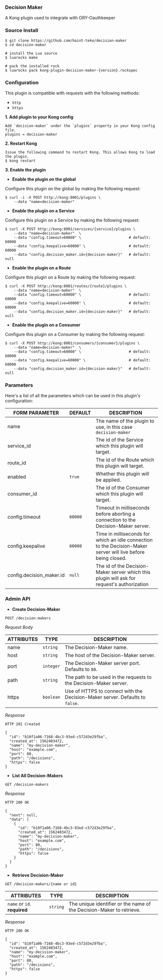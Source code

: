 ### Decision Maker 
A Kong plugin used to integrate with ORY-Oauthkeeper

### Source Install
```shell
$ git clone https://github.com/haint-teko/decision-maker
$ cd decision-maker

# install the Lua source
$ luarocks make

# pack the installed rock
$ luarocks pack kong-plugin-decision-maker-{version}.rockspec
```

### Configuration
This plugin is compatible with requests with the following methods:
- `http`
- `https`

**1. Add plugin to your Kong config**

```shell
Add `decision-maker` under the `plugins` property in your Kong config file.
plugins = decision-maker
```

**2. Restart Kong**

```shell
Issue the following command to restart Kong. This allows Kong to load the plugin.
$ kong restart
```

**3. Enable the plugin**
- **Enable the plugin on the global** 

Configure this plugin on the global by making the following request:

```shell
$ curl -i -X POST http://kong:8001/plugins \
    --data "name=decision-maker"
```

- **Enable the plugin on a Service**

Configure this plugin on a Service by making the following request:

```shell
$ curl -X POST http://kong:8001/services/{service}/plugins \
    --data "name=decision-maker"  \
    --data "config.timeout=60000" \                      # default: 60000
    --data "config.keepalive=60000" \                    # default: 60000
    --data "config.decision_maker.id={decision-maker}"   # default: null
```

- **Enable the plugin on a Route**

Configure this plugin on a Route by making the following request:

```shell
$ curl -X POST http://kong:8001/routes/{route}/plugins \
    --data "name=decision-maker"  \
    --data "config.timeout=60000" \                      # default: 60000
    --data "config.keepalive=60000" \                    # default: 60000
    --data "config.decision_maker.id={decision-maker}"   # default: null
```

- **Enable the plugin on a Consumer**

Configure this plugin on a Consumer by making the following request:

```shell
$ curl -X POST http://kong:8001/consumers/{consumer}/plugins \
    --data "name=decision-maker"  \
    --data "config.timeout=60000" \                      # default: 60000
    --data "config.keepalive=60000" \                    # default: 60000
    --data "config.decision_maker.id={decision-maker}"   # default: null
```

### Parameters
Here's a list of all the parameters which can be used in this plugin's configuration:

| FORM PARAMETER           | DEFAULT | DESCRIPTION                                                                                                   |
| ------------------------ | ------- | ------------------------------------------------------------------------------------------------------------- |
| name                     |         | The name of the plugin to use, in this case `decision-maker`                                                  |
| service_id               |         | The id of the Service which this plugin will target.                                                          |
| route_id                 |         | The id of the Route which this plugin will target.                                                            |
| enabled                  | `true`  | Whether this plugin will be applied.                                                                          |
| consumer_id              |         | The id of the Consumer which this plugin will target.                                                         |
| config.timeout           | `60000` | Timeout in milliseconds before aborting a connection to the Decision-Maker server.                            |  
| config.keepalive         | `60000` | Time in milliseconds for which an idle connection to the Decision-Maker server will live before being closed. |
| config.decision_maker.id | `null`  | The id of the Decision-Maker server which this plugin will ask for request's authorization                    |

### Admin API
- **Create Decision-Maker**

```shell
POST /decision-makers
```

*Request Body*

| ATTRIBUTES  | TYPE      | DESCRIPTION                                                                  |
| ----------- | --------- | ---------------------------------------------------------------------------- |
| name        | `string`  | The Decision-Maker name.                                                     |
| host        | `string`  | The host of the Decision-Maker server.                                       |
| port        | `integer` | The Decision-Maker server port. Defaults to `80`.                            |
| path        | `string`  | The path to be used in the requests to the Decision-Maker server.            |
| https       | `boolean` | Use of HTTPS to connect with the Decision-Maker server. Defaults to `false`. |

*Response*

```shell
HTTP 201 Created
```

```shell
{
  "id": "b10f1a06-7168-4bc3-93ed-c572d3e29fba",
  "created_at": 1562403472,
  "name": "my-decision-maker",
  "host": "example.com",
  "port": 80,
  "path": "/decisions",
  "https": false
}
```

- **List All Decision-Makers**

```shell
GET /decision-makers
```

*Response*

```shell
HTTP 200 OK
```

```shell
{
  "next": null,
  "data": [
    {
      "id": "b10f1a06-7168-4bc3-93ed-c572d3e29fba",
      "created_at": 1562403472,
      "name": "my-decision-maker",
      "host": "example.com",
      "port": 80,
      "path": "/decisions",
      "https": false
    }
  ]
}
```

- **Retrieve Decision-Maker**

```shell
GET /decision-makers/{name or id}
```
| ATTRIBUTES                   | TYPE      | DESCRIPTION                                                          |
| ---------------------------- | --------- | -------------------------------------------------------------------- |
| `name` or `id`. **required** | `string`  | The unique identifier or the name of the Decision-Maker to retrieve. |                                                     |

*Response*

```shell
HTTP 200 OK
```

```shell
{
  "id": "b10f1a06-7168-4bc3-93ed-c572d3e29fba",
  "created_at": 1562403472,
  "name": "my-decision-maker",
  "host": "example.com",
  "port": 80,
  "path": "/decisions",
  "https": false
}
```
